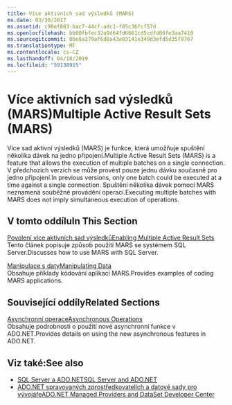 ```yaml
---
title: Více aktivních sad výsledků (MARS)
ms.date: 03/30/2017
ms.assetid: c90ef863-bac7-44cf-adc1-f05c36fcf57d
ms.openlocfilehash: bb00fbfec32a9d64fd6661cd5cdfd06fe3aa7410
ms.sourcegitcommit: 0be8a279af6d8a43e03141e349d3efd5d35f8767
ms.translationtype: MT
ms.contentlocale: cs-CZ
ms.lasthandoff: 04/18/2019
ms.locfileid: "59138915"
---
```

# <a name="multiple-active-result-sets-mars"></a><span data-ttu-id="5b71a-102">Více aktivních sad výsledků (MARS)</span><span class="sxs-lookup"><span data-stu-id="5b71a-102">Multiple Active Result Sets (MARS)</span></span>
<span data-ttu-id="5b71a-103">Více sad aktivní výsledků (MARS) je funkce, která umožňuje spuštění několika dávek na jedno připojení.</span><span class="sxs-lookup"><span data-stu-id="5b71a-103">Multiple Active Result Sets (MARS) is a feature that allows the execution of multiple batches on a single connection.</span></span> <span data-ttu-id="5b71a-104">V předchozích verzích se může provést pouze jednu dávku současně pro jedno připojení.</span><span class="sxs-lookup"><span data-stu-id="5b71a-104">In previous versions, only one batch could be executed at a time against a single connection.</span></span> <span data-ttu-id="5b71a-105">Spuštění několika dávek pomocí MARS neznamená souběžné provádění operací.</span><span class="sxs-lookup"><span data-stu-id="5b71a-105">Executing multiple batches with MARS does not imply simultaneous execution of operations.</span></span>  
  
## <a name="in-this-section"></a><span data-ttu-id="5b71a-106">V tomto oddílu</span><span class="sxs-lookup"><span data-stu-id="5b71a-106">In This Section</span></span>  
 [<span data-ttu-id="5b71a-107">Povolení více aktivních sad výsledků</span><span class="sxs-lookup"><span data-stu-id="5b71a-107">Enabling Multiple Active Result Sets</span></span>](../../../../../docs/framework/data/adonet/sql/enabling-multiple-active-result-sets.md)  
 <span data-ttu-id="5b71a-108">Tento článek popisuje způsob použití MARS se systémem SQL Server.</span><span class="sxs-lookup"><span data-stu-id="5b71a-108">Discusses how to use MARS with SQL Server.</span></span>  
  
 [<span data-ttu-id="5b71a-109">Manipulace s daty</span><span class="sxs-lookup"><span data-stu-id="5b71a-109">Manipulating Data</span></span>](../../../../../docs/framework/data/adonet/sql/manipulating-data.md)  
 <span data-ttu-id="5b71a-110">Obsahuje příklady kódování aplikací MARS.</span><span class="sxs-lookup"><span data-stu-id="5b71a-110">Provides examples of coding MARS applications.</span></span>  
  
## <a name="related-sections"></a><span data-ttu-id="5b71a-111">Související oddíly</span><span class="sxs-lookup"><span data-stu-id="5b71a-111">Related Sections</span></span>  
 [<span data-ttu-id="5b71a-112">Asynchronní operace</span><span class="sxs-lookup"><span data-stu-id="5b71a-112">Asynchronous Operations</span></span>](../../../../../docs/framework/data/adonet/sql/asynchronous-operations.md)  
 <span data-ttu-id="5b71a-113">Obsahuje podrobnosti o použití nové asynchronní funkce v ADO.NET.</span><span class="sxs-lookup"><span data-stu-id="5b71a-113">Provides details on using the new asynchronous features in ADO.NET.</span></span>  
  
## <a name="see-also"></a><span data-ttu-id="5b71a-114">Viz také:</span><span class="sxs-lookup"><span data-stu-id="5b71a-114">See also</span></span>

- [<span data-ttu-id="5b71a-115">SQL Server a ADO.NET</span><span class="sxs-lookup"><span data-stu-id="5b71a-115">SQL Server and ADO.NET</span></span>](../../../../../docs/framework/data/adonet/sql/index.md)
- [<span data-ttu-id="5b71a-116">ADO.NET spravovaných zprostředkovatelích a datové sady pro vývojáře</span><span class="sxs-lookup"><span data-stu-id="5b71a-116">ADO.NET Managed Providers and DataSet Developer Center</span></span>](https://go.microsoft.com/fwlink/?LinkId=217917)
